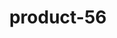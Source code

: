 ---
title: "product-56"
description: Lorem ipsum dolor sit amet, consectetur adipiscing elit, sed do eiusmod tempor incididunt ut labore et dolore magna aliqua. Ut enim ad minim veniam, quis nostrud exercitation ullamco laboris nisi ut aliquip ex ea commodo consequat. Duis aute irure dolor in reprehenderit in voluptate velit esse cillum dolore eu fugiat nulla pariatur. Excepteur sint occaecat cupidatat non proident, sunt in culpa qui officia deserunt mollit anim id est laborum.
img: src/assets/images/products/salloura-oglu/product-56.webp
family: [salloura-oglu-products]
price: 80.99
priceDiscount: 0
weight: 1.00055999999999
rating: 100
id: fFQiBl5CADU6
---